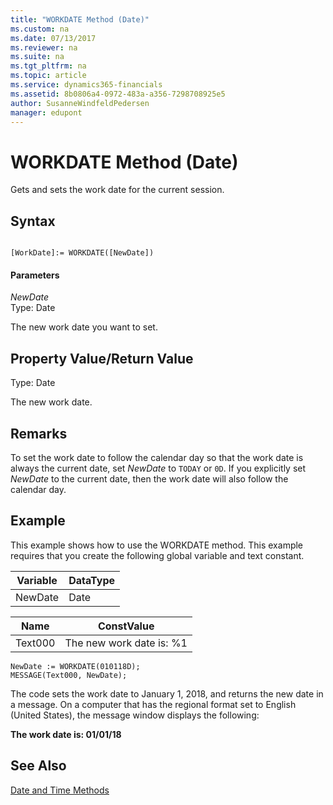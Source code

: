 ```yaml
---
title: "WORKDATE Method (Date)"
ms.custom: na
ms.date: 07/13/2017
ms.reviewer: na
ms.suite: na
ms.tgt_pltfrm: na
ms.topic: article
ms.service: dynamics365-financials
ms.assetid: 8b0806a4-0972-483a-a356-7298708925e5
author: SusanneWindfeldPedersen
manager: edupont
---
```


 

# WORKDATE Method (Date)
Gets and sets the work date for the current session.  

## Syntax  

```  

[WorkDate]:= WORKDATE([NewDate])  
```  

#### Parameters  
 *NewDate*  
 Type: Date  

 The new work date you want to set.  

## Property Value/Return Value  
 Type: Date  

 The new work date.  

## Remarks  
<!--NAV
If you do not set a value for the *NewDate* parameter, then the method returns the work date that is specified by the **Set Work Date** option on the **Application** menu ![Application Menu button in menu bar](media/ApplicationMenuIcon.png "ApplicationMenuIcon") in the [!INCLUDE[nav_windows](../includes/nav_windows_md.md)]. If there is no work date selected,  then the current system date is returned.  
-->

 To set the work date to follow the calendar day so that the work date is always the current date, set *NewDate* to `TODAY` or `0D`. If you explicitly set *NewDate* to the current date, then the work date will also follow the calendar day.  

## Example  
 This example shows how to use the WORKDATE method. This example requires that you create the following global variable and text constant.  

|Variable|DataType|  
|----------|----------------|  
|NewDate|Date|  

|Name|ConstValue|  
|----------|----------------|  
|Text000|The new work date is: %1|  
  

```  
NewDate := WORKDATE(010118D);  
MESSAGE(Text000, NewDate);  
```  
  The code sets the work date to January 1, 2018, and returns the new date in a message. On a computer that has the regional format set to English \(United States\), the message window displays the following:  

 **The work date is: 01/01/18**  

## See Also  
 [Date and Time Methods](devenv-Date-and-Time-Methods.md)
